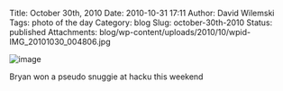 Title: October 30th, 2010 
Date: 2010-10-31 17:11
Author: David Wilemski
Tags: photo of the day
Category: blog
Slug: october-30th-2010
Status: published
Attachments: blog/wp-content/uploads/2010/10/wpid-IMG_20101030_004806.jpg

![image](http://oromis.davidwilemski.com/blog/wp-content/uploads/2010/10/wpid-IMG_20101030_004806.jpg)

Bryan won a pseudo snuggie at hacku this weekend
